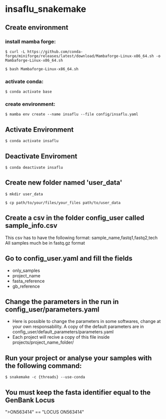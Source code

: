 # insaflu_snakemake

## Create environment 

### install mamba forge:
    
   `$ curl -L https://github.com/conda-forge/miniforge/releases/latest/download/Mambaforge-Linux-x86_64.sh -o Mambaforge-Linux-x86_64.sh`
    
   `$ bash Mambaforge-Linux-x86_64.sh`

### activate conda:
    
   `$ conda activate base`

### create environment:
    
   `$ mamba env create --name insaflu --file config/insaflu.yaml`

## Activate Environment 
   `$ conda activate insaflu`

## Deactivate Enviroment
   `$ conda deactivate insaflu`

## Create new folder named 'user_data'
   `$ mkdir user_data`
   
   `$ cp path/to/your/files/your_files path/to/user_data`
## Create a csv in the folder config_user called sample_info.csv
 This csv has to have the following format: sample_name,fastq1,fastq2,tech
 All samples much be in fastq.gz format
## Go to config_user.yaml and fill the fields
 - only_samples
 - project_name
 - fasta_reference
 - gb_reference

## Change the parameters in the run in config_user/parameters.yaml
   - Here is possible to change the parameters in some softwares, change at your own responsability. A copy of the default parameters are in config_user/default_parameters/parameters.yaml
   - Each project will recive a copy of this file inside projects/project_name_folder/

## Run your project or analyse your samples with the following command:
   `$ snakemake -c {threads} --use-conda`

## You must keep the fasta identifier equal to the GenBank Locus
">ON563414" == "LOCUS       ON563414"